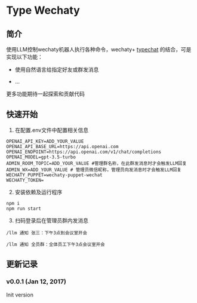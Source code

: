 # Type Wechaty

## 简介

使用LLM控制wechaty机器人执行各种命令，wechaty+ [typechat](https://github.com/microsoft/TypeChat) 的结合，可是实现以下功能：

- 使用自然语言给指定好友或群发消息

- ...

更多功能期待一起探索和贡献代码

## 快速开始

1. 在配置.env文件中配置相关信息

```.env
OPENAI_API_KEY=ADD_YOUR_VALUE
OPENAI_API_BASE_URL=https://api.openai.com
OPENAI_ENDPOINT=https://api.openai.com/v1/chat/completions
OPENAI_MODEL=gpt-3.5-turbo
ADMIN_ROOM_TOPIC=ADD_YOUR_VALUE #管理群名称，在此群发消息时才会触发LLM回复
ADMIN_WX=ADD_YOUR_VALUE # 管理员微信昵称，管理员向发消息时才会触发LLM回复
WECHATY_PUPPET=wechaty-puppet-wechat
WECHATY_TOKEN=
```

2. 安装依赖及运行程序

```
npm i
npm run start
```

3. 扫码登录后在管理员群内发消息

```
/llm 通知 张三：下午3点到会议室开会

/llm 通知 全员群：全体员工下午3点会议室开会
```

## 更新记录
### v0.0.1 (Jan 12, 2017)

Init version
